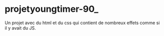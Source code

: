 # projetyoungtimer-90_

Un projet avec du html et du css qui contient de nombreux effets comme si il y avait du JS.
